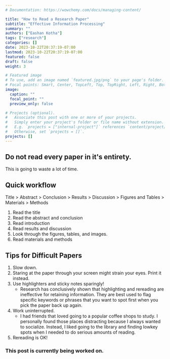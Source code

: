 ```yaml
---
# Documentation: https://wowchemy.com/docs/managing-content/

title: "How to Read a Research Paper"
subtitle: "Effective Information Processing"
summary: ""
authors: ["Eashan Kotha"]
tags: ["research"]
categories: []
date: 2023-10-22T20:37:19-07:00
lastmod: 2023-10-22T20:37:19-07:00
featured: false
draft: false
weight: 3

# Featured image
# To use, add an image named `featured.jpg/png` to your page's folder.
# Focal points: Smart, Center, TopLeft, Top, TopRight, Left, Right, BottomLeft, Bottom, BottomRight.
image:
  caption: ""
  focal_point: ""
  preview_only: false

# Projects (optional).
#   Associate this post with one or more of your projects.
#   Simply enter your project's folder or file name without extension.
#   E.g. `projects = ["internal-project"]` references `content/project/deep-learning/index.md`.
#   Otherwise, set `projects = []`.
projects: []
---
```

## Do not read every paper in it's entirety.
This is going to waste a lot of time. 

## Quick workflow 
Title > Abstract > Conclusion > Results > Discussion > Figures and Tables > Materials > Methods

1. Read the title
2. Read the abstract and conclusion
3. Read introduction
4. Read results and discussion
5. Look through the figures, tables, and images. 
6. Read materials and methods

## Tips for Difficult Papers
1. Slow down.
2. Staring at the paper through your screen might strain your eyes. Print it instead. 
3. Use highlighters and sticky notes sparingly! 
    + Research has conclusively shown that highlighting and rereading are ineffective for retaining information. They are best used to flag specific keywords or phrases that you want to spot first when you pick the paper back up again. 
4. Work uninterrupted.
    + I had friends that loved going to a popular coffee shops to study. I personally found those places distracting because I always wanted to socialize. Instead, I liked going to the library and finding lowkey spots when I needed to do serious amounts of reading. 
5. Rereading is OK!

### This post is currently being worked on. 